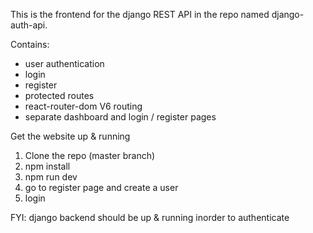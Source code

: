 This is the frontend for the django REST API in the repo named django-auth-api.

Contains:
  - user authentication
  - login
  - register
  - protected routes
  - react-router-dom V6 routing
  - separate dashboard and login / register pages


Get the website up & running 
  1. Clone the repo (master branch)
  2. npm install
  3. npm run dev
  4. go to register page and create a user
  5. login 

  FYI: django backend should be up & running inorder to authenticate